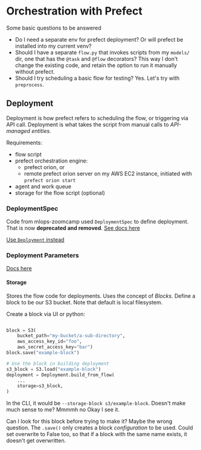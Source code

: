 # Orchestration with Prefect

Some basic questions to be answered

* Do I need a separate env for prefect deployment? Or will prefect be installed into my current venv?
* Should I have a separate `flow.py` that invokes scripts from my `models/` dir, one that has the `@task` and `@flow` decorators? This way I don't change the existing code, and retain the option to run it manually without prefect.
* Should I try scheduling a basic flow for testing? Yes. Let's try with `preprocess`.

## Deployment

Deployment is how prefect refers to scheduling the flow, or triggering via API call. Deployment is what takes the script from manual calls to *API-managed entities.*

Requirements:

* flow script
* prefect orchestration engine:
    * prefect orion, or
    * remote prefect orion server on my AWS EC2 instance, initiated with `prefect orion start`
* agent and work queue
* storage for the flow script (optional)

### DeploymentSpec

Code from mlops-zoomcamp used `DeploymentSpec` to define deployment. That is now **deprecated and removed**. [See docs here](https://docs.prefect.io/concepts/deployments/?h=deploymentspec)

[Use `Deployment` instead](https://docs.prefect.io/api-ref/prefect/deployments/)

### Deployment Parameters

[Docs here](https://docs.prefect.io/api-ref/prefect/deployments/)

#### Storage

Stores the flow code for deployments. Uses the concept of *Blocks*. Define a block to be our S3 bucket. Note that default is local filesystem.

Create a block via UI or python:

```python

block = S3(
    bucket_path="my-bucket/a-sub-directory", 
    aws_access_key_id="foo", 
    aws_secret_access_key="bar")
block.save("example-block")

# Use the block in building deployment
s3_block = S3.load("example-block")
deployment = Deployment.build_from_flow(
    ...
    storage=s3_block,
)
```

In the CLI, it would be `--storage-block s3/example-block`. Doesn't make much sense to me? Mmmmh no Okay I see it.

Can I look for this block before trying to make it? Maybe the wrong question. The `.save()` only creates a block *configuration* to be used. Could set overwrite to False too, so that if a block with the same name exists, it doesn't get overwritten.